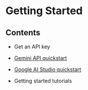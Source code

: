 # Getting Started

## Contents

- Get an API key

- [Gemini API quickstart](gemini-api-quickstart)

- [Google AI Studio quickstart](google-ai-studio-quickstart.md)

- Getting started tutorials
